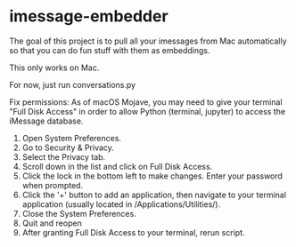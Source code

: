 # imessage-embedder

The goal of this project is to pull all your imessages from Mac automatically so that you can do fun stuff with them
as embeddings.

This only works on Mac.

For now, just run conversations.py

Fix permissions: As of macOS Mojave, you may need to give your terminal "Full Disk Access" in order to allow Python (terminal, jupyter) to access the iMessage database.

1. Open System Preferences.
2. Go to Security & Privacy.
3. Select the Privacy tab.
4. Scroll down in the list and click on Full Disk Access.
5. Click the lock in the bottom left to make changes. Enter your password when prompted.
6. Click the '+' button to add an application, then navigate to your terminal application (usually located in /Applications/Utilities/).
7. Close the System Preferences.
8. Quit and reopen
9. After granting Full Disk Access to your terminal, rerun script.
